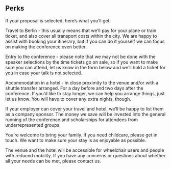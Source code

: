 ## Perks

If your proposal is selected, here’s what you’ll get:

Travel to Berlin - this usually means that we’ll pay for your plane or train ticket, and also cover all transport costs within the city. We are happy to assist with booking your itinerary, but if you can do it yourself we can focus on making the conference even better.

Entry to the conference - please note that we may not be done with the speaker selections by the time tickets go on sale, so if you want to make sure you can attend, let us know in the form below and we’ll hold a ticket for you in case your talk is not selected.

Accommodation in a hotel - in close proximity to the venue and/or with a shuttle transfer arranged. For a day before and two days after the conference.
If you’d like to stay longer, we can help you arrange things, just let us know. You will have to cover any extra nights, though.

If your employer can cover your travel and hotel, we’ll be happy to list them as a company sponsor. The money we save will be invested into the general running of the conference and scholarships for attendees from underrepresented groups.

You’re welcome to bring your family. If you need childcare, please get in touch. We want to make sure your stay is as enjoyable as possible.

The venue and the hotel will be accessible for wheelchair users and people with reduced mobility. If you have any concerns or questions about whether all your needs can be met, please contact us.
